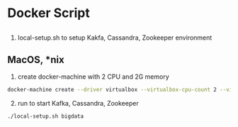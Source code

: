 # Docker Script

## 

1. local-setup.sh to setup Kakfa, Cassandra, Zookeeper environment

## MacOS, *nix

1. create docker-machine with 2 CPU and 2G memory
```sh
docker-machine create --driver virtualbox --virtualbox-cpu-count 2 --virtualbox-memory 2048 bigdata
```
2. run to start Kafka, Cassandra, Zookeeper
```sh
./local-setup.sh bigdata
```
